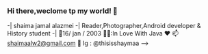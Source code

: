 ### Hi there,weclome tp my world! 👋


-| shaima jamal alazmei 
-| Reader,Photographer,Android developer 
& History student -| 
:baby:16/ jan / 2003 
:woman_technologist::In Love With Java :heart: 
:mailbox:shaimaalw2@gmail.com
:teddy_bear: Ig : @thisisshaymaa
-->

